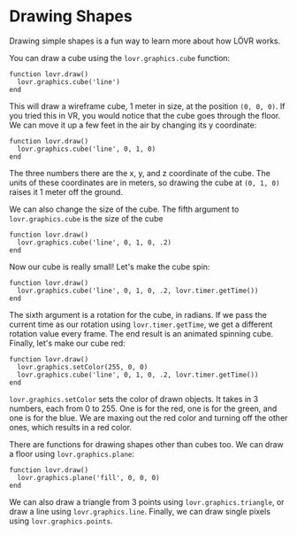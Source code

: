 Drawing Shapes
===

Drawing simple shapes is a fun way to learn more about how LÖVR works.

You can draw a cube using the `lovr.graphics.cube` function:

    function lovr.draw()
      lovr.graphics.cube('line')
    end

This will draw a wireframe cube, 1 meter in size, at the position `(0, 0, 0)`.  If you tried this
in VR, you would notice that the cube goes through the floor.  We can move it up a few feet in the
air by changing its y coordinate:

    function lovr.draw()
      lovr.graphics.cube('line', 0, 1, 0)
    end

The three numbers there are the x, y, and z coordinate of the cube.  The units of these coordinates
are in meters, so drawing the cube at `(0, 1, 0)` raises it 1 meter off the ground.

We can also change the size of the cube.  The fifth argument to `lovr.graphics.cube` is the size of
the cube

    function lovr.draw()
      lovr.graphics.cube('line', 0, 1, 0, .2)
    end

Now our cube is really small!  Let's make the cube spin:

    function lovr.draw()
      lovr.graphics.cube('line', 0, 1, 0, .2, lovr.timer.getTime())
    end

The sixth argument is a rotation for the cube, in radians.  If we pass the current time as our
rotation using `lovr.timer.getTime`, we get a different rotation value every frame.  The end result
is an animated spinning cube.  Finally, let's make our cube red:

    function lovr.draw()
      lovr.graphics.setColor(255, 0, 0)
      lovr.graphics.cube('line', 0, 1, 0, .2, lovr.timer.getTime())
    end

`lovr.graphics.setColor` sets the color of drawn objects.  It takes in 3 numbers, each from 0 to
255. One is for the red, one is for the green, and one is for the blue.  We are maxing out the red
color and turning off the other ones, which results in a red color.

There are functions for drawing shapes other than cubes too.  We can draw a floor using
`lovr.graphics.plane`:

    function lovr.draw()
      lovr.graphics.plane('fill', 0, 0, 0)
    end

We can also draw a triangle from 3 points using `lovr.graphics.triangle`, or draw a line using
`lovr.graphics.line`.  Finally, we can draw single pixels using `lovr.graphics.points`.
